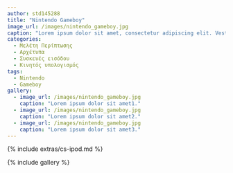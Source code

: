 ```yaml
---
author: std145288
title: "Nintendo Gameboy"
image_url: /images/nintendo_gameboy.jpg
caption: "Lorem ipsum dolor sit amet, consectetur adipiscing elit. Vestibulum vel accumsan nibh. Nunc mi est, sodales sit amet cursus sed, laoreet ac eros. Etiam vel sagittis mi." 
categories:
  - Μελέτη Περίπτωσης
  - Αρχέτυπα
  - Συσκευές εισόδου
  - Κινητός υπολογισμός
tags:
  - Nintendo
  - Gameboy
gallery:
  - image_url: /images/nintendo_gameboy.jpg
    caption: "Lorem ipsum dolor sit amet1."
  - image_url: /images/nintendo_gameboy.jpg
    caption: "Lorem ipsum dolor sit amet2."
  - image_url: /images/nintendo_gameboy.jpg
    caption: "Lorem ipsum dolor sit amet3."
---
```


{% include extras/cs-ipod.md %}

{% include gallery %}
